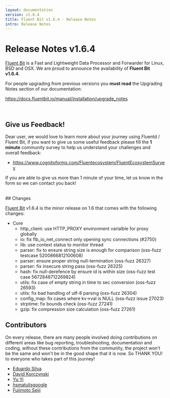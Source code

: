 ```yaml
---
layout: documentation
version: v1.6.4
title: Fluent Bit v1.6.4 - Release Notes
intro: Release Notes
---
```


# Release Notes v1.6.4

[Fluent Bit](http://fluentbit.io) is a Fast and Lightweight Data Processor and Forwarder for Linux, BSD and OSX. We are proud to announce the availability of __Fluent Bit v1.6.4__.

For people upgrading from previous versions you __must read__ the Upgrading Notes section of our documentation:

https://docs.fluentbit.io/manual/installation/upgrade_notes

<br>

## Give us Feedback!

Dear user, we would love to learn more about your journey using Fluentd / Fluent Bit, if you want to give us some useful feedback please fill the __1 minute__ community survey to help us understand your challenges and overall feedback:

- https://www.cognitoforms.com/Fluentecosystem/FluentEcosystemSurvey

If you are able to give us more than 1 minute of your time, let us know in the form so we can contact you back!

<br>
## Changes

[Fluent Bit](https://fluentbit.io) v1.6.4 is the minor release on 1.6 that comes with the following changes:

 - Core
   - http_client: use HTTP_PROXY environment varialble for proxy globally
   - io: fix flb_io_net_connect only opening sync connections (#2750)
   - lib: use context status to monitor thread
   - parser: fix to ensure string size is enough for comparison (oss-fuzz testcase 5200866812100608)
   - parser: ensure proper string null-termination (oss-fuzz 26327)
   - parser: fix insecure string pass (oss-fuzz 26325)
   - hash: fix null-derefence by ensure id is within size (oss-fuzz test case 5672848712269824)
   - utils: fix case of empty string in time to sec conversion (oss-fuzz 26593)
   - utils: fix bad handling of utf-8 parsing (oss-fuzz 26304)
   - config_map: fix cases where kv->val is NULL (oss-fuzz issue 27023)
   - strptime: fix bounds check (oss-fuzz 27241)
   - gzip: fix compression size calculation (oss-fuzz 27261)

## Contributors

On every release, there are many people involved doing contributions on different areas like bug reporting, troubleshooting, documentation and coding, without these contributions from the community, the project won't be the same and won't be in the good shape that it is now. So THANK YOU! to everyone who takes part of this journey!

- [Eduardo Silva](https://github.com/edsiper)
- [David Korczynski](https://github.com/DavidKorczynski)
- [Yu Yi](https://github.com/erain)
- [hsmatulisgoogle](https://github.com/hsmatulisgoogle)
- [Fujimoto Seiji](https://github.com/fujimotos)
